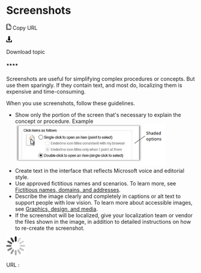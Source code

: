 # Screenshots

![Copy URL](media/screenshots/Copy.png)
Copy URL

![Download](media/screenshots/Download.png)

Download topic

#### ****

Screenshots
are useful for simplifying complex procedures or concepts. But use
them sparingly. If they contain text, and most do, localizing them
is expensive and time-consuming. 

When you use screenshots, follow these guidelines.

  - Show only the portion of the screen that's necessary to explain the concept or procedure.
    Example
    ![](media/screenshots/250946014.png)
  - Create text in the interface that reflects Microsoft voice and editorial style.
  - Use approved fictitious names and scenarios. To learn more, see [Fictitious names, domains, and addresses](https://worldready.cloudapp.net/Styleguide/Read?id=2700&topicid=26697).
  - Describe
    the image clearly and completely in captions or alt text to
    support people with low vision. To learn more about accessible
    images, see [Graphics, design, and media](https://worldready.cloudapp.net/Styleguide/Read?id=2700&topicid=32191).
  - If
    the screenshot will be localized, give your localization team or vendor
    the files shown in the image, in addition to detailed
    instructions on how to re-create the screenshot. 

![In progress](media/screenshots/activity-large.gif)

URL :
